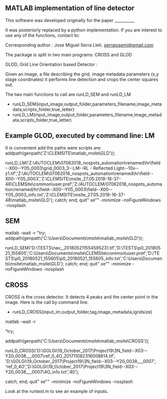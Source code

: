 
MATLAB implementation of line detector
--------------------------------------
This software was developed originally for the paper __________

It was posteriorly replaced by a python implementation.
If you are interest to use any of the functions, contact to:

Corresponding author : Jose Miguel Serra Lleti. serrajosemi@gmail.com

The package is split in two main programs: CROSS and GLOD

GLOD, Grid Line Orientation based Detector :

Given an image, a file describing the grid, image metadata parameters (x,y stage coordinates) it performs line detection and crops the center squares out.

The two main functions to call are runLD_SEM and runLD_LM

- runLD_SEM(input_image,output_folder,parameters_filename,image_metadata,scripts_folder,true_letter)
- runLD_LM(input_image,output_folder,parameters_filename,image_metadata,scripts_folder,true_letter)

Example GLOD, executed by command line:
LM
-----
It is convenient add the paths were scripts are:
addpath(genpath('Z:\CLEMSITE\matlab_msite\GLD\')); 

runLD_LM('Z:\AUTOCLEM\07062018_nospots_automation\renamed\hr\field--X00--Y05_0003\grid_0003_3--LM--RL - Reflected Light--10x--z1.tif','Z:\AUTOCLEM\07062018_nospots_automation\renamed\hr\field--X00--Y05_0003','Z:\CLEMSITE\msite_27.05.2018-16-37-48\CLEMSite\common\user.pref','Z:/AUTOCLEM/07062018_nospots_automation/renamed/hr\field--X00--Y05_0003\field--X00--Y05_0003_info.txt','Z:\CLEMSITE\msite_27.05.2018-16-37-48\matlab_msite\GLD\'); catch; end; quit" xe"" -minimize -noFigureWindows -nosplash



SEM
----
matlab -wait -r "try; addpath(genpath('C:\Users\Documents\msite\matlab_msite\GLD\')); 

runLD_SEM('D:\TESTS\nav__201805211554595231.tif','D:\TESTS\p0_20180521_155605','C:\Users\Documents\msite\CLEMSite\common\user.pref','D:/TESTS\p0_20180521_155605\p0_20180521_155605_info.txt','C:\Users\Documents\msite\matlab_msite\GLD\'); catch; end; quit" xe"" -minimize -noFigureWindows -nosplash


## CROSS 

CROSS is the cross detector. It detects 4 peaks and the center point in the image. Here is the call by command line.

- runLD_CROSS(input_im,output_folder,tag,image_metadata,igridsize)

matlab -wait -r 

"try; 

addpath(genpath('C:\Users\Documents\msite\matlab_msite\CROSS\')); 

runLD_CROSS('D:\GOLGI\19_October_2017\Project19\3N_field--X03--Y20_0038___0007\ref_0_4O_201711082316008814.tif',
'D:\GOLGI\19_October_2017\Project19\3N_field--X03--Y20_0038___0007',
'ref_0_4O','D:\GOLGI\19_October_2017\Project19\3N_field--X03--Y20_0038___0007\4O_info.txt','40');

 catch; end; quit" xe"" -minimize -noFigureWindows -nosplash


Look at the runtest.m to see an example of inputs.






